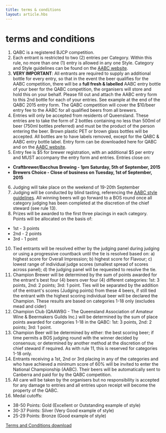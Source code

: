 ```yaml
---
title: terms & conditions
layout: article.hbs
---
```

# terms and conditions

1. QABC is a registered BJCP competition.
2. Each entrant is restricted to two (2) entries per Category. Within this rule, no more
than one (1) entry is allowed in any one Style. Category and Style guidelines can be
found on the [AABC website](http://www.aabc.org.au/).
3. **VERY IMPORTANT**: All entrants are required to supply an additional bottle for every
entry, so that in the event the beer qualifies for the AABC competition, there will be a
**full fresh & labelled** AABC entry bottle of your beer for the QABC competition, the
organisers will store and hold this on your behalf. Please fill out and attach the AABC
entry form to this 2nd bottle for each of your entries. See example at the end of the
QABC 2015 entry form. The QABC competition will cover the $10/beer entry fee to
the AABC for all qualified beers from all brewers.
4. Entries will only be accepted from residents of Queensland. These entries are to take
the form of 2 bottles containing no less than 500ml of beer (750ml bottles preferred)
and must be the product of the person entering the beer. Brown plastic PET or brown
glass bottles will be accepted. All bottles are to have labels removed, except for the
QABC & AABC entry bottle label. Entry form can be downloaded here for QABC and
on the [AABC website](http://www.aabc.org.au/).
5. Entry fee is $5 for brewer registration, with an additional $5 per entry and MUST
accompany the entry form and entries.
Entries close on:
 * **Craftbrewer/Bacchus Brewing - 1pm Saturday, 5th of September, 2015**
 * **Brewers Choice - Close of business on Tuesday, 1st of September, 2015**
6. Judging will take place on the weekend of 19-20th September
8. Judging will be conducted by blind tasting, referencing the [AABC style guidelines](http://www.aabc.org.au/). All
winning beers will go forward to a BOS round once all category judging has been
completed at the discretion of the chief steward (see rule 13).
9. Prizes will be awarded to the first three placings in each category. Points will be
allocated on the basis of:
 * 1st - 3 points
 * 2nd - 2 points
 * 3rd - 1 point
10. Tied entrants will be resolved either by the judging panel during judging or using a
progressive countback until the tie is resolved based on: a) highest score for Overall
Impression; b) highest score for Flavour; c) lowest range of individual judge scores
(smallest spread of scores across panel); d) the judging panel will be requested to
resolve the tie.
11. Champion Brewer will be determined by the sum of points awarded for the entrant's
best four (4) beers over four (4) different categories: 1st: 3 points, 2nd: 2 points; 3rd: 1
point. Ties will be separated by the addition of the entrant's scores (Judging points)
from these 4 beers, if still tied the entrant with the highest scoring individual beer will
be declared the Champion. These results are based on categories 1-18 only (excludes
mead and cider)
12. Champion Club (QAAWBG - The Queensland Association of Amateur Wine &
Beermakers Guilds Inc.) will be determined by the sum of place points awarded for
categories 1-18 in the QABC: 1st: 3 points, 2nd: 2 points; 3rd: 1 point.
13. Champion Beer will be determined by either: the best scoring beer; if time permits
a BOS judging round with the winner decided by consensus; or determined by
another method at the discretion of the chief steward if required. As with rule 11, this
is reserved for categories 1-18 only.
14. Entrants receiving a 1st, 2nd or 3rd placing in any of the categories and who have
achieved a minimum score of 60% will be invited to enter the National Championship
(AABC). Their beers will be automatically sent to Canberra and paid for by the QABC
competition.
15. All care will be taken by the organisers but no responsibility is accepted for any
damage to entries and all entries upon receipt will become the property of the QABC.
16. Medal cutoffs:
 * 38-50 Points: Gold (Excellent or Outstanding example of style)
 * 30-37 Points: Silver (Very Good example of style)
 * 25-29 Points: Bronze (Good example of style)

[Terms and Conditions download](pdf/QABC2015TermsAndConditions.pdf)
